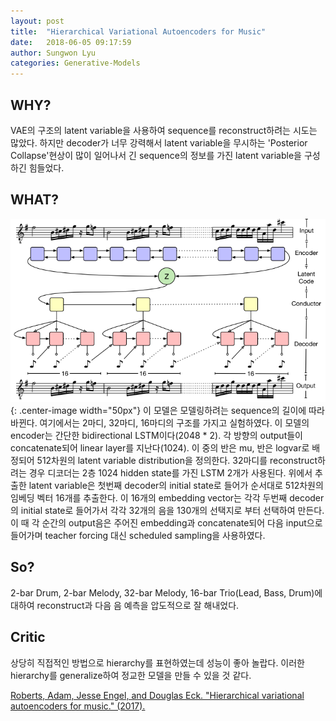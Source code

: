 ```yaml
---
layout: post
title:  "Hierarchical Variational Autoencoders for Music"
date:   2018-06-05 09:17:59
author: Sungwon Lyu
categories: Generative-Models
---
```


## WHY? 
VAE의 구조의 latent variable을 사용하여 sequence를 reconstruct하려는 시도는 많았다. 하지만 decoder가 너무 강력해서 latent variable을 무시하는 'Posterior Collapse'현상이 많이 일어나서 긴 sequence의 정보를 가진 latent variable을 구성하긴 힘들었다. 

## WHAT?
![image](/assets/images/hvae.png){: .center-image width="50px"}
이 모델은 모델링하려는 sequence의 길이에 따라 바뀐다. 여기에서는 2마디, 32마디, 16마디의 구조를 가지고 실험하였다. 이 모델의 encoder는 간단한 bidirectional LSTM이다(2048 * 2). 각 방향의 output들이 concatenate되어 linear layer를 지난다(1024). 이 중의 반은 mu, 반은 logvar로 배정되어 512차원의 latent variable distribution을 정의한다. 32마디를 reconstruct하려는 경우 디코더는 2층 1024 hidden state를 가진 LSTM 2개가 사용된다. 위에서 추출한 latent variable은 첫번째 decoder의 initial state로 들어가 순서대로 512차원의 임베딩 벡터 16개를 추출한다. 이 16개의 embedding vector는 각각 두번째 decoder의 initial state로 들어가서 각각 32개의 음을 130개의 선택지로 부터 선택하여 만든다. 이 때 각 순간의 output음은 주어진 embedding과 concatenate되어 다음 input으로 들어가며 teacher forcing 대신 scheduled sampling을 사용하였다. 

## So?
2-bar Drum, 2-bar Melody, 32-bar Melody, 16-bar Trio(Lead, Bass, Drum)에 대하여 reconstruct과 다음 음 예측을 압도적으로 잘 해내었다. 

## Critic
상당히 직접적인 방법으로 hierarchy를 표현하였는데 성능이 좋아 놀랍다. 이러한 hierarchy를 generalize하여 정교한 모델을 만들 수 있을 것 같다. 

[Roberts, Adam, Jesse Engel, and Douglas Eck. "Hierarchical variational autoencoders for music." (2017).](https://ai.google/research/pubs/pub46809)